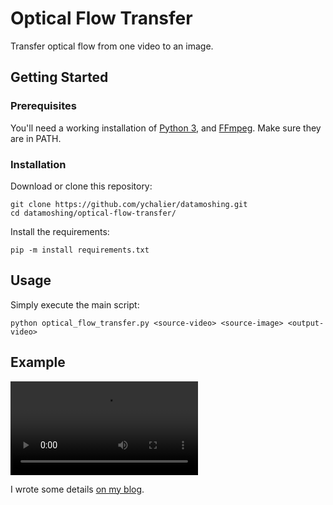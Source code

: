 # Optical Flow Transfer

Transfer optical flow from one video to an image.

## Getting Started

### Prerequisites

You'll need a working installation of [Python 3](https://www.python.org/), and [FFmpeg](https://ffmpeg.org/). Make sure they are in PATH.

### Installation

Download or clone this repository:

```console
git clone https://github.com/ychalier/datamoshing.git
cd datamoshing/optical-flow-transfer/
```

Install the requirements:

```console
pip -m install requirements.txt
```

## Usage

Simply execute the main script:

```console
python optical_flow_transfer.py <source-video> <source-image> <output-video>
```

## Example

<video src="https://i.imgur.com/pt6Sq7A.mp4" autoplay loop mute controls></video>

I wrote some details [on my blog](https://chalier.fr/blog/datamoshing#opticalflowtransfer).
